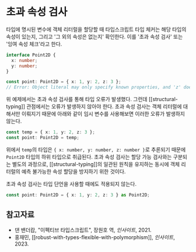 # 초과 속성 검사

타입에 명시된 변수에 객체 리터럴을 할당할 때 타입스크립트 타입 체커는 해당 타입의 속성이 있는지, 그리고 '그 외의 속성은 없는지' 확인한다. 이를 '초과 속성 검사' 또는 '잉여 속성 체크'라고 한다.

```typescript
interface Point2D {
  x: number;
  y: number;
}

const point: Point2D = { x: 1, y: 2, z: 3 };
// Error: Object literal may only specify known properties, and 'z' does not exist in type 'Point2D'.
```

위 예제에서는 초과 속성 검사를 통해 타입 오류가 발생했다. 그런데 [[structural-typing]] 관점에서는 오류가 발생하지 않아야 한다. 초과 속성 검사는 객체 리터럴에 대해서만 이뤄지기 때문에 아래와 같이 임시 변수를 사용해보면 이러한 오류가 발생하지 않는다.

```typescript
const temp = { x: 1, y: 2, z: 3 };
const point: Point2D = temp;
```

위에서 `temp`의 타입은 `{ x: number, y: number, z: number }`로 추론되기 때문에 `Point2D` 타입의 하위 타입으로 취급된다. 초과 속성 검사는 할당 가능 검사와는 구분되는 별도의 과정으로, [[structural-typing]]의 일관된 원칙을 유지하는 동시에 객체 리터럴의 예측 불가능한 속성 할당을 방지하기 위한 것이다.

초과 속성 검사는 타입 단언을 사용할 때에도 적용되지 않는다.

```typescript
const point: Point2D = { x: 1, y: 2, z: 3 } as Point2D;
```

## 참고자료

- 댄 밴더캄, "이펙티브 타입스크립트", 장원호 역, _인사이트_, 2021.
- 홍재민, [[robust-with-types-flexible-with-polymorphism]], _인사이트_, 2023.
